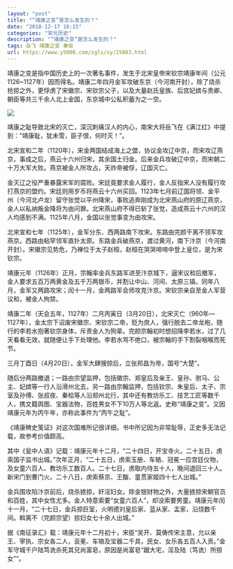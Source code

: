 ```yaml
---
layout: "post"
title: "“靖康之变”是怎么发生的？"
date: "2018-12-17 16:15"
categories: "宋元历史"
description: "“靖康之变”是怎么发生的？"
tags: 岳飞 靖康之变 秦侩
url: https://www.y5000.com/zgls/sy/25883.html
---
```






靖康之变是指中国历史上的一次著名事件，发生于北宋皇帝宋钦宗靖康年间（公元1126~1127年）因而得名。靖康二年四月金军攻破东京（今河南开封），除了烧杀抢掠之外，更俘虏了宋徽宗、宋钦宗父子，以及大量赵氏皇族、后宫妃嫔与贵卿、朝臣等共三千余人北上金国，东京城中公私积蓄为之一空。

![](https://img.y5000.com/uploads/allimg/171010/13-1G010113924J2.jpg)

靖康之耻导致北宋的灭亡，深沉刺痛汉人的内心，南宋大将岳飞在《满江红》中提到：“靖康耻，犹未雪，臣子恨，何时灭！”。

北宋宣和二年（1120年），宋金两国结成海上之盟，协议金攻辽中京，而宋攻辽燕京，事成之后，燕云十六州归宋，其余国土归金。后来金兵攻破辽中京，而宋朝二十万大军大败。燕京被金人所攻占，天祚帝被俘，辽国灭亡。

金灭辽之役严重暴露宋军的腐败。宋廷竟要求金人履行，金人反指宋人没有履行攻打燕京的盟约。宋廷则用岁币将燕云十六州买回。1123年七月前辽国将领、金平州（今河北卢龙）留守张觉以平州降宋，事败逃奔刚成为北宋燕山府的原辽燕京，金人以私纳叛金降将为由问罪。北宋燕山府不得已斩了张觉，造成燕云十六州的汉人均感到不满。1125年八月，金国以张觉事变为由攻宋。

北宋宣和七年（1125年），金军分东、西两路南下攻宋。东路由完颜干离不领军攻燕京。西路由粘罕领军直扑太原。东路金兵破燕京，渡过黄河，南下汴京（今河南开封）。宋徽宗见势危，乃禅位于太子赵桓，赵桓在哭哭啼啼中登上皇位，是为宋钦宗。

靖康元年（1126年）正月，宗翰率金兵东路军进至汴京城下，逼宋议和后撤军，金人要求五百万两黄金及五千万两银币，并割让中山、河间、太原三镇。同年八月，金军又两路攻宋；闰十一月，金两路军会师攻克汴京。宋钦宗亲自至金人军营议和，被金人拘禁。

靖康二年（天会五年，1127年）二月丙寅日（3月20日），北宋灭亡（960年—1127年），金太宗下诏废宋徽宗、宋钦宗二帝，贬为庶人，强行脱去二帝龙袍，随行的李若水抱著钦宗身体，斥责金人为狗辈。完颜宗翰初时想招降李若水，过了几天看看无效，就随便让手下处理他。李若水骂不绝口，被宗翰的手下割裂咽喉而死节。

三月丁酉日（4月20日），金军大肆搜掠后，立张邦昌为帝，国号“大楚”。

随后分两路撤退；一路由宗望监押，包括徽宗、郑皇后及亲王、皇孙、驸马、公主、妃嫔等一行人沿滑州北去，另一路由宗翰监押，包括钦宗、朱皇后、太子、宗室及孙傅、张叔夜、秦桧等人沿郑州北行，其中还有教坊乐工、技艺工匠等数千人，携文籍舆图、宝器法物，百姓男女不下10万人等北返。史称“靖康之变”。又因靖康元年为丙午年，亦称此事件为“丙午之耻”。

《靖康稗史笺证》对这次国难所记很详细，书中所记因为非常耻辱，正史多无法记载，故参考价值颇高。

其中《瓮中人语》记载：靖康元年十二月，“二十四日，开宝寺火。二十五日，虏索国子监书出城。”次年正月，“二十五日，虏索玉册、车辂、冠冕一应宫廷仪物，及女童六百人、教坊乐工数百人。二十七日，虏取内侍五十人，晚间退回三十人。新宋门到曹门火。二十八日，虏索蔡京、王黻、童贯家姬四十七人出城。”

金兵围攻陷汴京前后，烧杀掳掠，奸淫妇女。除金银财物之外，大量掳掠宋朝官员和百姓，其中女性尤多。金人特意索要“女童六百人”，却没索要男童。靖康元年闰十一月，“二十七日，金兵掠巨室，火明德刘皇后家、蓝从家、孟家，沿烧数千间。斡离不（完颜宗望）掠妇女七十余人出城。”

据《南征录汇》载：靖康元年十二月初十，宋臣“吴开、莫俦传宋主意，允以亲王、宰执、宗女各二人，衮冕、车辂及宝器二千具，民女、女乐各五百人入贡。”金军守城千户陆笃诜杀死其兄尚富皂，原因是尚富皂“踞大宅，淫及陆（笃诜）所掠女””。
